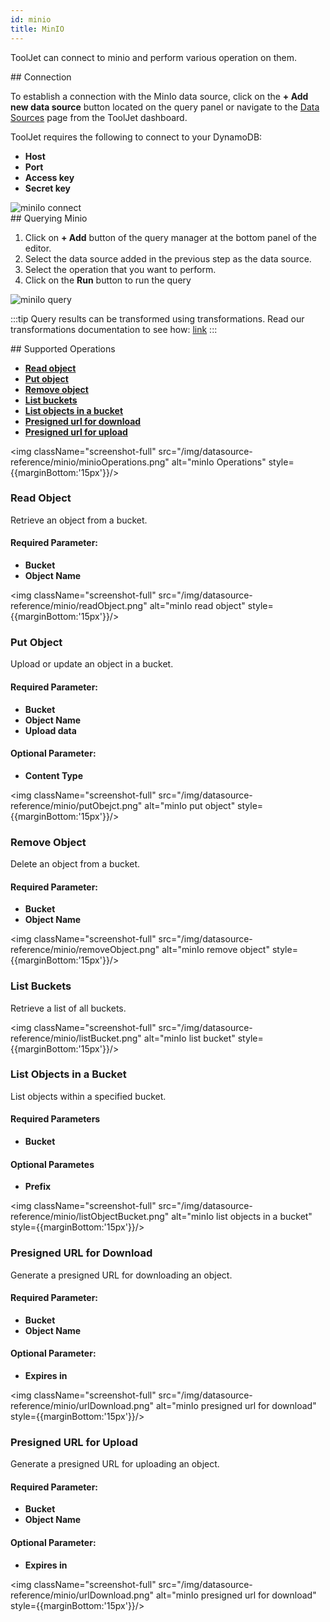 ```yaml
---
id: minio
title: MinIO
---
```


ToolJet can connect to minio and perform various operation on them.

<div>
## Connection

To establish a connection with the MinIo data source, click on the **+ Add new data source** button located on the query panel or navigate to the [Data Sources](/docs/data-sources/overview) page from the ToolJet dashboard.

ToolJet requires the following to connect to your DynamoDB:

- **Host**
- **Port**
- **Access key**
- **Secret key**

<img className="screenshot-full" src="/img/datasource-reference/minio/minio-connect.png" alt="miniIo connect" />

</div>

<div>
## Querying Minio

1. Click on **+ Add** button of the query manager at the bottom panel of the editor.
2. Select the data source added in the previous step as the data source.
3. Select the operation that you want to perform.
4. Click on the **Run** button to run the query

<img className="screenshot-full" src="/img/datasource-reference/minio/minio-query.png" alt="miniIo query" />

:::tip
Query results can be transformed using transformations. Read our transformations documentation to see how: [link](/docs/tutorial/transformations)
:::

</div>

<div>
## Supported Operations

- **[Read object](#read-object)**
- **[Put object](#put-object)**
- **[Remove object](#remove-object)**
- **[List buckets](#list-buckets)**
- **[List objects in a bucket](#list-objects-in-a-bucket)**
- **[Presigned url for download](#presigned-url-for-download)**
- **[Presigned url for upload](#presigned-url-for-upload)**

<img className="screenshot-full" src="/img/datasource-reference/minio/minioOperations.png" alt="minIo Operations" style={{marginBottom:'15px'}}/>

### Read Object

Retrieve an object from a bucket.

#### Required Parameter:
- **Bucket**
- **Object Name**

<img className="screenshot-full" src="/img/datasource-reference/minio/readObject.png" alt="minIo read object" style={{marginBottom:'15px'}}/>

### Put Object

Upload or update an object in a bucket.

#### Required Parameter:
- **Bucket**
- **Object Name**
- **Upload data**

#### Optional Parameter:
- **Content Type**

<img className="screenshot-full" src="/img/datasource-reference/minio/putObejct.png" alt="minIo put object" style={{marginBottom:'15px'}}/>

### Remove Object

Delete an object from a bucket.

#### Required Parameter:
- **Bucket**
- **Object Name**

<img className="screenshot-full" src="/img/datasource-reference/minio/removeObject.png" alt="minIo remove object" style={{marginBottom:'15px'}}/>

### List Buckets

Retrieve a list of all buckets.

<img className="screenshot-full" src="/img/datasource-reference/minio/listBucket.png" alt="minIo list bucket" style={{marginBottom:'15px'}}/>

### List Objects in a Bucket

List objects within a specified bucket.

#### Required Parameters
- **Bucket**

#### Optional Parametes
- **Prefix**

<img className="screenshot-full" src="/img/datasource-reference/minio/listObjectBucket.png" alt="minIo list objects in a bucket" style={{marginBottom:'15px'}}/>

### Presigned URL for Download

Generate a presigned URL for downloading an object.

#### Required Parameter:
- **Bucket**
- **Object Name**

#### Optional Parameter:
- **Expires in**

<img className="screenshot-full" src="/img/datasource-reference/minio/urlDownload.png" alt="minIo presigned url for download" style={{marginBottom:'15px'}}/>

### Presigned URL for Upload

Generate a presigned URL for uploading an object.

#### Required Parameter:
- **Bucket**
- **Object Name**

#### Optional Parameter:
- **Expires in**

<img className="screenshot-full" src="/img/datasource-reference/minio/urlDownload.png" alt="minIo presigned url for download" style={{marginBottom:'15px'}}/>

</div>

